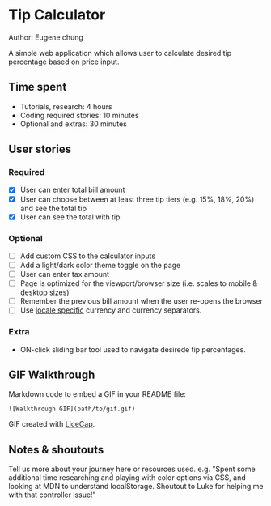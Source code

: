 # Tip Calculator

Author: Eugene chung

A simple web application which allows user to calculate desired tip percentage based on price input.

## Time spent
 * Tutorials, research: 4 hours
 * Coding required stories: 10 minutes
 * Optional and extras: 30 minutes

## User stories

### Required
 * [x] User can enter total bill amount
 * [x] User can choose between at least three tip tiers (e.g. 15%, 18%, 20%) and see the total tip 
 * [x] User can see the total with tip

### Optional

 * [ ] Add custom CSS to the calculator inputs
 * [ ] Add a light/dark color theme toggle on the page
 * [ ] User can enter tax amount
 * [ ] Page is optimized for the viewport/browser size (i.e. scales to mobile & desktop sizes)
 * [ ] Remember the previous bill amount when the user re-opens the browser
 * [ ] Use [locale specific](https://developer.mozilla.org/en-US/docs/Web/JavaScript/Reference/Global_Objects/NumberFormat) currency and currency separators.

### Extra

 * ON-click sliding bar tool used to navigate desirede tip percentages.
 

## GIF Walkthrough

Markdown code to embed a GIF in your README file:
```
![Walkthrough GIF](path/to/gif.gif)
```

GIF created with [LiceCap](https://www.cockos.com/licecap/).

## Notes & shoutouts

Tell us more about your journey here or resources used. e.g. "Spent some additional time researching and playing with color options via CSS, and looking at MDN to understand localStorage. Shoutout to Luke for helping me with that controller issue!"
